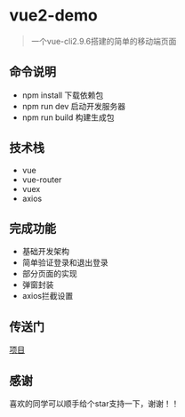 # vue2-demo

> 一个vue-cli2.9.6搭建的简单的移动端页面

## 命令说明

+ npm install 下载依赖包
+ npm run dev 启动开发服务器
+ npm run build 构建生成包

## 技术栈

+ vue
+ vue-router
+ vuex
+ axios

## 完成功能

+ 基础开发架构
+ 简单验证登录和退出登录
+ 部分页面的实现
+ 弹窗封装
+ axios拦截设置

## 传送门
[项目](http://lktop.coding.me/project/vue-demo/dist)

## 感谢
喜欢的同学可以顺手给个star支持一下，谢谢！！